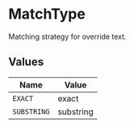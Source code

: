# MatchType

Matching strategy for override text.


## Values

| Name        | Value       |
| ----------- | ----------- |
| `EXACT`     | exact       |
| `SUBSTRING` | substring   |
